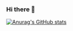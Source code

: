 ### Hi there 👋

[![Anurag's GitHub stats](https://github-readme-stats.vercel.app/api?username=garaujoribeiro)](https://github.com/garaujoribeiro/github-readme-stats)
